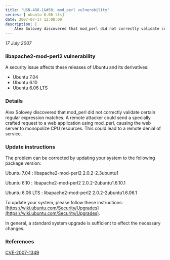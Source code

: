 ```yaml
---
title: "USN-488-1&#58; mod_perl vulnerability"
series: [ ubuntu-6.06-lts]
date: 2007-07-17 12:00:00
description: |
    Alex Solovey discovered that mod_perl did not correctly validate certain regular expression matches.  A remote attacker could send a specially crafted request to a web application using mod_perl, causing the web server to monopolize CPU resources.  This could lead to a remote denial of service.
--- 
```

 
 

*17 July 2007*

### libapache2-mod-perl2 vulnerability

A security issue affects these releases of Ubuntu and its derivatives:

* Ubuntu 7.04
* Ubuntu 6.10
* Ubuntu 6.06 LTS

### Details

Alex Solovey discovered that mod_perl did not correctly validate certain regular expression matches. A remote attacker could send a specially crafted request to a web application using mod_perl, causing the web server to monopolize CPU resources. This could lead to a remote denial of service.

### Update instructions

The problem can be corrected by updating your system to the following package version:

Ubuntu 7.04
 : libapache2-mod-perl2 <span>2.0.2-2.3ubuntu1</span>

Ubuntu 6.10
 : libapache2-mod-perl2 <span>2.0.2-2ubuntu1.6.10.1</span>

Ubuntu 6.06 LTS
 : libapache2-mod-perl2 <span>2.0.2-2ubuntu1.6.06.1</span>

To update your system, please follow these instructions: [https://wiki.ubuntu.com/Security/Upgrades](https://wiki.ubuntu.com/Security/Upgrades).

In general, a standard system upgrade is sufficient to effect the necessary changes.

### References

 
 [CVE-2007-1349](http://people.ubuntu.com/~ubuntu-security/cve/CVE-2007-1349)
 

